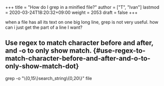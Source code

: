 +++
title = "How do I grep in a minified file?"
author = ["T", "Ivan"]
lastmod = 2020-03-24T18:20:32+09:00
weight = 2053
draft = false
+++

when a file has all its text on one big long line, grep is not very
useful. how can i just get the part of a line I want?


## Use regex to match character before and after, and -o to only show match. {#use-regex-to-match-character-before-and-after-and-o-to-only-show-match-dot}

grep -o "\\{0,15\\}search\_string\\{0,20\\}" file
